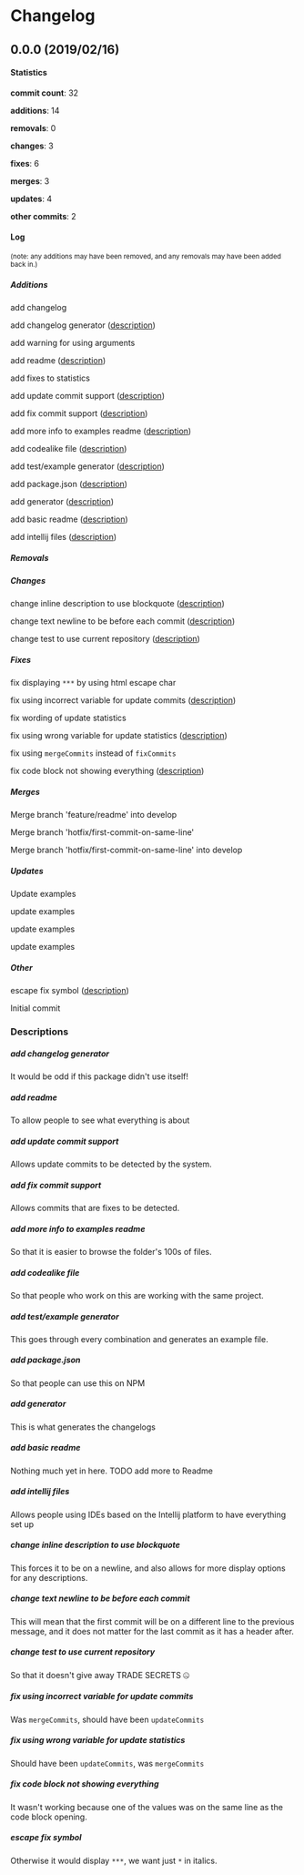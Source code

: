 # Changelog
## 0.0.0 (2019/02/16)
#### Statistics
**commit count**: 32

**additions**: 14

**removals**: 0

**changes**: 3

**fixes**: 6

**merges**: 3

**updates**: 4

**other commits**: 2

#### Log
<small>(note: any additions may have been removed, and any removals may have been added back in.)</small>
##### Additions

 add changelog

 add changelog generator ([description](#add-changelog-generator-31))

 add warning for using arguments

 add readme ([description](#add-readme-31))

 add fixes to statistics

 add update commit support ([description](#add-update-commit-support-31))

 add fix commit support ([description](#add-fix-commit-support-31))

 add more info to examples readme ([description](#add-more-info-to-examples-readme-31))

 add codealike file ([description](#add-codealike-file-31))

 add test/example generator ([description](#add-testexample-generator-31))

 add package.json ([description](#add-packagejson-31))

 add generator ([description](#add-generator-31))

 add basic readme ([description](#add-basic-readme-31))

 add intellij files ([description](#add-intellij-files-31))
##### Removals

##### Changes

 change inline description to use blockquote ([description](#change-inline-description-to-use-blockquote-31))

 change text newline to be before each commit ([description](#change-text-newline-to-be-before-each-commit-31))

 change test to use current repository ([description](#change-test-to-use-current-repository-31))
##### Fixes

 fix displaying `***` by using html escape char

 fix using incorrect variable for update commits ([description](#fix-using-incorrect-variable-for-update-commits-31))

 fix wording of update statistics

 fix using wrong variable for update statistics ([description](#fix-using-wrong-variable-for-update-statistics-31))

 fix using `mergeCommits` instead of `fixCommits`

 fix code block not showing everything ([description](#fix-code-block-not-showing-everything-31))
##### Merges

 Merge branch 'feature/readme' into develop

 Merge branch 'hotfix/first-commit-on-same-line'

 Merge branch 'hotfix/first-commit-on-same-line' into develop
##### Updates

 Update examples

 update examples

 update examples

 update examples
##### Other

 escape fix symbol ([description](#escape-fix-symbol-31))

 Initial commit
### Descriptions
##### add changelog generator
It would be odd if this package didn't use itself!                    
##### add readme
To allow people to see what everything is about
##### add update commit support
Allows update commits to be detected by the system.
##### add fix commit support
Allows commits that are fixes to be detected.
##### add more info to examples readme
So that it is easier to browse the folder's 100s of files.
##### add codealike file
So that people who work on this are working with the same project.
##### add test/example generator
This goes through every combination and generates an example file.
##### add package.json
So that people can use this on NPM
##### add generator
This is what generates the changelogs
##### add basic readme
Nothing much yet in here. TODO add more to Readme
##### add intellij files
Allows people using IDEs based on the Intellij platform to have everything set up
##### change inline description to use blockquote
This forces it to be on a newline, and also allows for more display options for any descriptions.
##### change text newline to be before each commit
This will mean that the first commit will be on a different line to the previous message, and it does not matter for the last commit as it has a header after.
##### change test to use current repository
So that it doesn't give away TRADE SECRETS 🤐
##### fix using incorrect variable for update commits
Was `mergeCommits`, should have been `updateCommits`
##### fix using wrong variable for update statistics
Should have been `updateCommits`, was `mergeCommits`
##### fix code block not showing everything
It wasn't working because one of the values was on the same line as the code block opening.
##### escape fix symbol
Otherwise it would display `***`, we want just `*` in italics.
